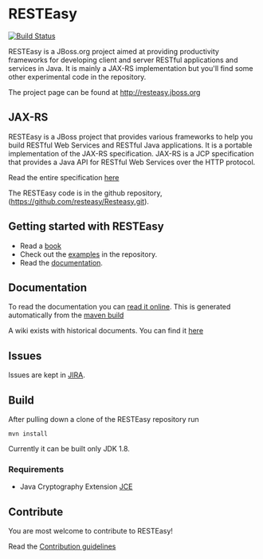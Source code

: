 # RESTEasy

[![Build Status](https://travis-ci.org/resteasy/Resteasy.svg?branch=master)](https://travis-ci.org/resteasy/Resteasy)

RESTEasy is a JBoss.org project aimed at providing productivity frameworks for developing client and server RESTful applications and services in Java.  It is mainly a JAX-RS implementation but you'll find some other experimental code in the repository.

The project page can be found at http://resteasy.jboss.org

## JAX-RS
RESTEasy is a JBoss project that provides various frameworks to help you build RESTful Web Services and RESTful Java applications. It is a portable implementation of the JAX-RS specification. JAX-RS is a JCP specification that provides a Java API for RESTful Web Services over the HTTP protocol.

Read the entire specification [here](https://jax-rs-spec.java.net/)

The RESTEasy code is in the github repository, (https://github.com/resteasy/Resteasy.git).

## Getting started with RESTEasy
- Read a [book](http://resteasy.jboss.org/books.html)
- Check out the [examples](https://github.com/resteasy/resteasy-examples) in the repository.
- Read the [documentation](http://resteasy.jboss.org/docs).

## Documentation

To read the documentation you can [read it online](http://resteasy.jboss.org/docs). This is generated automatically from the [maven build](https://github.com/resteasy/Resteasy/tree/master/jaxrs/docbook)

A wiki exists with historical documents. You can find it [here](https://developer.jboss.org/wiki/ResteasyWIKI)

## Issues
Issues are kept in [JIRA](https://issues.jboss.org/browse/RESTEASY).

## Build
After pulling down a clone of the RESTEasy repository run

	mvn install

Currently it can be built only JDK 1.8.

### Requirements
- Java Cryptography Extension [JCE](http://www.oracle.com/technetwork/java/javase/downloads/jce8-download-2133166.html)

## Contribute
You are most welcome to contribute to RESTEasy!

Read the [Contribution guidelines](./CONTRIBUTING.md)
